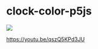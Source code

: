 # clock-color-p5js

[![](https://markdown-videos.deta.dev/youtube/qszQ5KPd3JU)](https://youtu.be/qszQ5KPd3JU)

https://youtu.be/qszQ5KPd3JU
